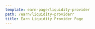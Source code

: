 ```yaml
---
template: earn-page/liquidity-provider
path: /earn/liquidity-providerr
title: Earn Liquidity Provider Page
---
```

